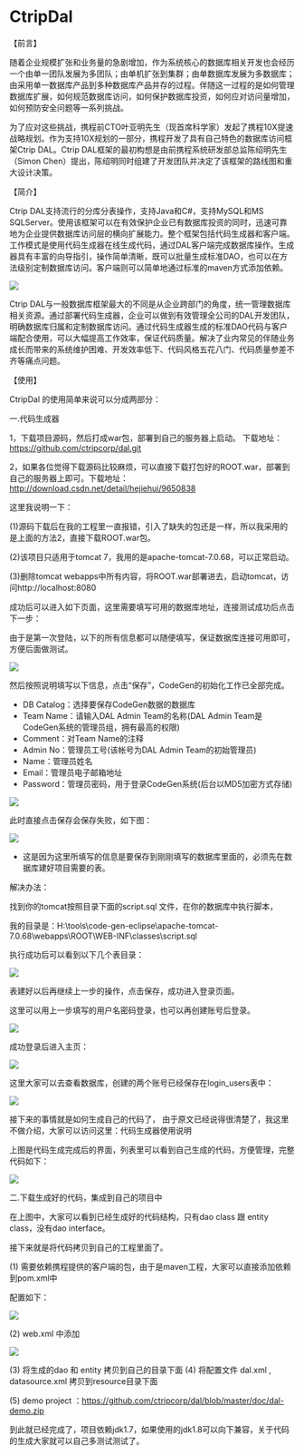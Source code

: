 # CtripDal
【前言】

随着企业规模扩张和业务量的急剧增加，作为系统核心的数据库相关开发也会经历一个由单一团队发展为多团队；由单机扩张到集群；由单数据库发展为多数据库；由采用单一数据库产品到多种数据库产品并存的过程。伴随这一过程的是如何管理数据库扩展，如何规范数据库访问，如何保护数据库投资，如何应对访问量增加，如何预防安全问题等一系列挑战。

为了应对这些挑战，携程前CTO叶亚明先生（现首席科学家）发起了携程10X提速战略规划。作为支持10X规划的一部分，携程开发了具有自己特色的数据库访问框架Ctrip DAL。Ctrip DAL框架的最初构想是由前携程系统研发部总监陈绍明先生（Simon Chen）提出，陈绍明同时组建了开发团队并决定了该框架的路线图和重大设计决策。

【简介】

Ctrip DAL支持流行的分库分表操作，支持Java和C#，支持MySQL和MS SQLServer。使用该框架可以在有效保护企业已有数据库投资的同时，迅速可靠地为企业提供数据库访问层的横向扩展能力。整个框架包括代码生成器和客户端。工作模式是使用代码生成器在线生成代码，通过DAL客户端完成数据库操作。生成器具有丰富的向导指引，操作简单清晰，既可以批量生成标准DAO，也可以在方法级别定制数据库访问。客户端则可以简单地通过标准的maven方式添加依赖。

<image   src='\Images\20161008162044851.png'></image>

Ctrip DAL与一般数据库框架最大的不同是从企业跨部门的角度，统一管理数据库相关资源。通过部署代码生成器，企业可以做到有效管理全公司的DAL开发团队，明确数据库归属和定制数据库访问。通过代码生成器生成的标准DAO代码与客户端配合使用，可以大幅提高工作效率，保证代码质量。解决了业内常见的伴随业务成长而带来的系统维护困难、开发效率低下、代码风格五花八门、代码质量参差不齐等痛点问题。

【使用】

CtripDal 的使用简单来说可以分成两部分：

一.代码生成器

1，下载项目源码，然后打成war包，部署到自己的服务器上启动。
下载地址：https://github.com/ctripcorp/dal.git

2，如果各位觉得下载源码比较麻烦，可以直接下载打包好的ROOT.war，部署到自己的服务器上即可。下载地址：http://download.csdn.net/detail/hejiehui/9650838

这里我说明一下：

(1)源码下载后在我的工程里一直报错，引入了缺失的包还是一样，所以我采用的是上面的方法2，直接下载ROOT.war包。

(2)该项目只适用于tomcat 7，我用的是apache-tomcat-7.0.68，可以正常启动。

(3)删除tomcat webapps中所有内容，将ROOT.war部署进去，启动tomcat，访问http://localhost:8080

成功后可以进入如下页面，这里需要填写可用的数据库地址，连接测试成功后点击下一步：

由于是第一次登陆，以下的所有信息都可以随便填写，保证数据库连接可用即可，方便后面做测试。

<image src='\Images\20170303093252017.png'></image>

然后按照说明填写以下信息，点击“保存”，CodeGen的初始化工作已全部完成。
* DB Catalog：选择要保存CodeGen数据的数据库 
* Team Name：请输入DAL Admin Team的名称(DAL Admin Team是CodeGen系统的管理员组，拥有最高的权限) 
* Comment：对Team Name的注释 
* Admin No：管理员工号(该帐号为DAL Admin Team的初始管理员) 
* Name：管理员姓名 
* Email：管理员电子邮箱地址 
* Password：管理员密码，用于登录CodeGen系统(后台以MD5加密方式存储) 

<image src='\Images\20170303093352252.png'></image>

此时直接点击保存会保存失败，如下图：

<image src='\Images\20170303093437534.png'></image>

* 这是因为这里所填写的信息是要保存到刚刚填写的数据库里面的，必须先在数据库建好项目需要的表。


解决办法：

找到你的tomcat按照目录下面的script.sql 文件，在你的数据库中执行脚本，

我的目录是：H:\tools\code-gen-eclipse\apache-tomcat-7.0.68\webapps\ROOT\WEB-INF\classes\script.sql

执行成功后可以看到以下几个表目录：

<image src='\Images\20170303093503034.png'></image>

表建好以后再继续上一步的操作，点击保存，成功进入登录页面。

这里可以用上一步填写的用户名密码登录，也可以再创建账号后登录。

<image src='\Images\20170303093628691.png'></image>

成功登录后进入主页：

<image src='\Images\20170303093653695.png'></image>

这里大家可以去查看数据库，创建的两个账号已经保存在login_users表中：

<image src='\Images\20170303093718410.png'></image>

接下来的事情就是如何生成自己的代码了， 
由于原文已经说得很清楚了，我这里不做介绍，大家可以访问这里：代码生成器使用说明

上图是代码生成完成后的界面，列表里可以看到自己生成的代码，方便管理，完整代码如下：

<image src='\Images\20170303094920994.png'></image>

二.下载生成好的代码，集成到自己的项目中

在上图中，大家可以看到已经生成好的代码结构，只有dao class 跟 entity class，没有dao interface。

接下来就是将代码拷贝到自己的工程里面了。

(1) 需要依赖携程提供的客户端的包，由于是maven工程，大家可以直接添加依赖到pom.xml中

配置如下：

<image src='\Images\20170718181225.png'></image>

(2) web.xml 中添加

<image src='\Images\20170718181421.png'></image>

(3) 将生成的dao 和 entity 拷贝到自己的目录下面 
(4) 将配置文件 dal.xml , datasource.xml 拷贝到resource目录下面

(5) demo project ：https://github.com/ctripcorp/dal/blob/master/doc/dal-demo.zip

到此就已经完成了，项目依赖jdk1.7，如果使用的jdk1.8可以向下兼容，关于代码的生成大家就可以自己多测试测试了。
